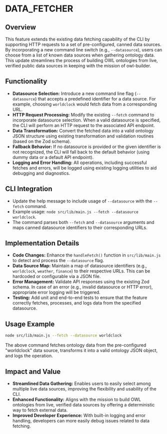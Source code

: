 # DATA_FETCHER

## Overview

This feature extends the existing data fetching capability of the CLI by supporting HTTP requests to a set of pre-configured, canned data sources. By incorporating a new command line switch (e.g., `--datasource`), users can choose from a list of known data sources when gathering ontology data. This update streamlines the process of building OWL ontologies from live, verified public data sources in keeping with the mission of owl-builder.

## Functionality

- **Datasource Selection:** Introduce a new command line flag (`--datasource`) that accepts a predefined identifier for a data source. For example, choosing `worldclock` would fetch data from a corresponding URL.
- **HTTP Request Processing:** Modify the existing `--fetch` command to incorporate datasource selection. When a valid datasource is specified, the CLI will perform an HTTP request to the associated API endpoint.
- **Data Transformation:** Convert the fetched data into a valid ontology JSON structure using existing transformation and validation routines (based on the Zod schema).
- **Fallback Behavior:** If no datasource is provided or the given identifier is not recognized, the CLI will fall back to the default behavior (using dummy data or a default API endpoint).
- **Logging and Error Handling:** All operations, including successful fetches and errors, will be logged using existing logging utilities to aid debugging and diagnostics.

## CLI Integration

- Update the help message to include usage of `--datasource` with the `--fetch` command.
- Example usage: `node src/lib/main.js --fetch --datasource worldclock`.
- The command parses both `--fetch` and `--datasource` arguments and maps canned datasource identifiers to their corresponding URLs.

## Implementation Details

- **Code Changes:** Enhance the `handleFetch()` function in `src/lib/main.js` to detect and process the `--datasource` flag.
- **Data Source Map:** Maintain a map of datasource identifiers (e.g., `worldclock`, `weather`, `finance`) to their respective URLs. This can be hardcoded or configurable via a JSON file.
- **Error Management:** Validate API responses using the existing Zod schema. In case of an error (e.g., invalid datasource or HTTP error), appropriate error logging will be triggered.
- **Testing:** Add unit and end-to-end tests to ensure that the feature correctly fetches, processes, and logs data from the specified datasource.

## Usage Example

```bash
node src/lib/main.js --fetch --datasource worldclock
```

The above command fetches ontology data from the pre-configured "worldclock" data source, transforms it into a valid ontology JSON object, and logs the operation.

## Impact and Value

- **Streamlined Data Gathering:** Enables users to easily select among multiple live data sources, improving the flexibility and usability of the CLI.
- **Enhanced Functionality:** Aligns with the mission to build OWL ontologies from live, verified data sources by offering a deterministic way to fetch external data.
- **Improved Developer Experience:** With built-in logging and error handling, developers can more easily debug issues related to data fetching.

